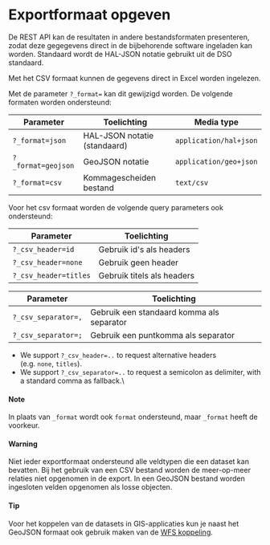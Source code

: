 # Exportformaat opgeven

De REST API kan de resultaten in andere bestandsformaten presenteren,
zodat deze gegegevens direct in de bijbehorende software ingeladen kan
worden. Standaard wordt de HAL-JSON notatie gebruikt uit de DSO
standaard.

Met het CSV formaat kunnen de gegevens direct in Excel worden ingelezen.

Met de parameter `?_format=` kan dit gewijzigd worden. De volgende
formaten worden ondersteund:

| Parameter          | Toelichting                  | Media type             |
| ------------------ | ---------------------------- | ---------------------- |
| `?_format=json`    | HAL-JSON notatie (standaard) | `application/hal+json` |
| `?_format=geojson` | GeoJSON notatie              | `application/geo+json` |
| `?_format=csv`     | Kommagescheiden bestand      | `text/csv`             |

Voor het csv formaat worden de volgende query parameters ook ondersteund:

| Parameter             | Toelichting                  |
| ------------------    | ---------------------------- |
| `?_csv_header=id`     | Gebruik id's als headers     |
| `?_csv_header=none`   | Gebruik geen header          |
| `?_csv_header=titles` | Gebruik titels als headers   |

| Parameter             | Toelichting                               |
| ------------------    | ----------------------------              |
| `?_csv_separator=,`   | Gebruik een standaard komma als separator |
| `?_csv_separator=;`   | Gebruik een puntkomma als separator       |


* We support ``?_csv_header=..`` to request alternative headers\
  (e.g. ``none``, ``titles``).
* We support ``?_csv_separator=..`` to request a semicolon as delimiter, with a standard comma as fallback.\

<aside class="note">
<h4 class="title">Note</h4>

In plaats van <code>_format</code> wordt ook <code>format</code> ondersteund, maar <code>_format</code>
heeft de voorkeur.
</aside>

<aside class="warning">
<h4 class="title">Warning</h4>

Niet ieder exportformaat ondersteund alle veldtypen die een dataset kan
bevatten. Bij het gebruik van een CSV bestand worden de meer-op-meer
relaties niet opgenomen in de export. In een GeoJSON bestand worden
ingesloten velden opgenomen als losse objecten.
</aside>

<aside class="tip">
<h4 class="title">Tip</h4>

Voor het koppelen van de datasets in GIS-applicaties kun je naast het
GeoJSON formaat ook gebruik maken van de <a href="../gis/manual.html">WFS koppeling</a>.
</aside>
